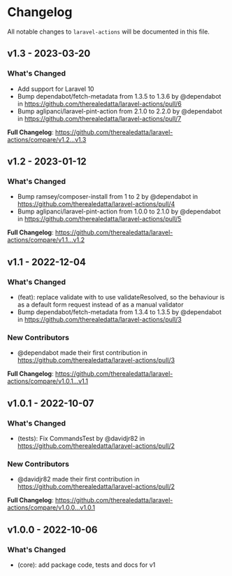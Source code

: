 # Changelog

All notable changes to `laravel-actions` will be documented in this file.

## v1.3 - 2023-03-20

### What's Changed

- Add support for Laravel 10
- Bump dependabot/fetch-metadata from 1.3.5 to 1.3.6 by @dependabot in https://github.com/therealedatta/laravel-actions/pull/6
- Bump aglipanci/laravel-pint-action from 2.1.0 to 2.2.0 by @dependabot in https://github.com/therealedatta/laravel-actions/pull/7

**Full Changelog**: https://github.com/therealedatta/laravel-actions/compare/v1.2...v1.3

## v1.2 - 2023-01-12

### What's Changed

- Bump ramsey/composer-install from 1 to 2 by @dependabot in https://github.com/therealedatta/laravel-actions/pull/4
- Bump aglipanci/laravel-pint-action from 1.0.0 to 2.1.0 by @dependabot in https://github.com/therealedatta/laravel-actions/pull/5

**Full Changelog**: https://github.com/therealedatta/laravel-actions/compare/v1.1...v1.2

## v1.1 - 2022-12-04

### What's Changed

- (feat): replace validate with to use validateResolved, so the behaviour is as a default form request instead of as a manual validator
- Bump dependabot/fetch-metadata from 1.3.4 to 1.3.5 by @dependabot in https://github.com/therealedatta/laravel-actions/pull/3

### New Contributors

- @dependabot made their first contribution in https://github.com/therealedatta/laravel-actions/pull/3

**Full Changelog**: https://github.com/therealedatta/laravel-actions/compare/v1.0.1...v1.1

## v1.0.1 - 2022-10-07

### What's Changed

- (tests): Fix CommandsTest by @davidjr82 in https://github.com/therealedatta/laravel-actions/pull/2

### New Contributors

- @davidjr82 made their first contribution in https://github.com/therealedatta/laravel-actions/pull/2

**Full Changelog**: https://github.com/therealedatta/laravel-actions/compare/v1.0.0...v1.0.1

## v1.0.0 - 2022-10-06

### What's Changed

- (core): add package code, tests and docs for v1
